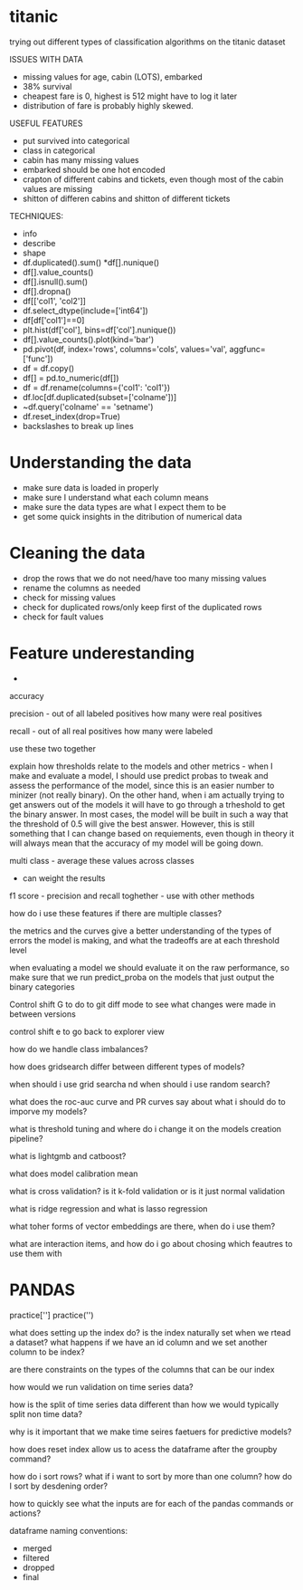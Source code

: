 # titanic
trying out different types of classification algorithms on the titanic dataset

ISSUES WITH DATA
* missing values for age, cabin (LOTS), embarked
* 38% survival
* cheapest fare is 0, highest is 512 might have to log it later
* distribution of fare is probably highly skewed.



USEFUL FEATURES
* put survived into categorical
* class in categorical
* cabin has many missing values
* embarked should be one hot encoded
* crapton of different cabins and tickets, even though most of the cabin values are 
missing
* shitton of differen cabins and shitton of different tickets


TECHNIQUES:
* info
* describe
* shape
* df.duplicated().sum()
*df[].nunique()
* df[].value_counts()
* df[].isnull().sum()
* df[].dropna()
* df[['col1', 'col2']]
* df.select_dtype(include=['int64'])
* df[df['col1']==0]
* plt.hist(df['col'], bins=df['col'].nunique())
* df[].value_counts().plot(kind='bar')
* pd.pivot(df, index='rows', columns='cols', values='val', aggfunc=['func'])
* df = df.copy()
* df[] = pd.to_numeric(df[])
* df = df.rename(columns={'col1': 'col1'})
* df.loc[df.duplicated(subset=['colname'])]
* ~df.query('colname' == 'setname')
* df.reset_index(drop=True)
* backslashes to break up lines

# Understanding the data
* make sure data is loaded in properly
* make sure I understand what each column means
* make sure the data types are what I expect them to be
* get some quick insights in the ditribution of numerical data

# Cleaning the data
* drop the rows that we do not need/have too many missing values
* rename the columns as needed
* check for missing values
* check for duplicated rows/only keep first of the duplicated rows
* check for fault values

# Feature underestanding
* 



accuracy

precision - out of all labeled positives how many were real positives

recall - out of all real positives how many were labeled

use these two together

explain how thresholds relate to the models and other metrics - when I make and evaluate
 a model, I should use predict probas to tweak and assess the performance of the model, 
 since this is an easier number to minizer (not really binary). On the other hand, when 
 i am actually trying to get answers out of the models it will have to go through a 
 trheshold to get the binary answer. In most cases, the model will be built in such a 
 way that the threshold of 0.5 will give the best answer. However, this is still 
 something that I can change based on requiements, even though in theory it will always 
 mean that the accuracy of my model will be going down.


multi class - average these values across classes
- can weight the results

f1 score - precision and recall toghether - use with other methods

how do i use these features if there are multiple classes?

the metrics and the curves give a better understanding of the types of errors the model 
is making, and what the tradeoffs are at each threshold level

when evaluating a model we should evaluate it on the raw performance, so make sure that 
we run predict_proba on the models that just output the binary categories

Control shift G to do to git diff mode to see what changes were made in between versions

control shift e to go back to explorer view

how do we handle class imbalances?


how does gridsearch differ between different types of models?

when should i use grid searcha nd when should i use random search?

what does the roc-auc curve and PR curves say about what i should do to imporve my models?

what is threshold tuning and where do i change it on the models creation pipeline?

what is lightgmb and catboost?

what does model calibration mean

what is cross validation? is it k-fold validation or is it just normal validation

what is ridge regression and what is lasso regression

what toher forms of vector embeddings are there, when do i use them?

what are interaction items, and how do i go about chosing which feautres to use them with 



# PANDAS
practice['']
practice('')


what does setting up the index do? is the index naturally set when we rtead a dataset? what happens
if we have an id column and we set another column to be index?

are there constraints on the types of the columns that can be our index

how would we run validation on time series data?

how is the split of time series data different than how we would typically split non time data?

why is it important that we make time seires faetuers for predictive models?

how does reset index allow us to acess the dataframe after the groupby command?

how do i sort rows? what if i want to sort by more than one column? how do I sort by desdening order?

how to quickly see what the inputs are for each of the pandas commands or actions?

dataframe naming conventions:
* merged
* filtered
* dropped
* final